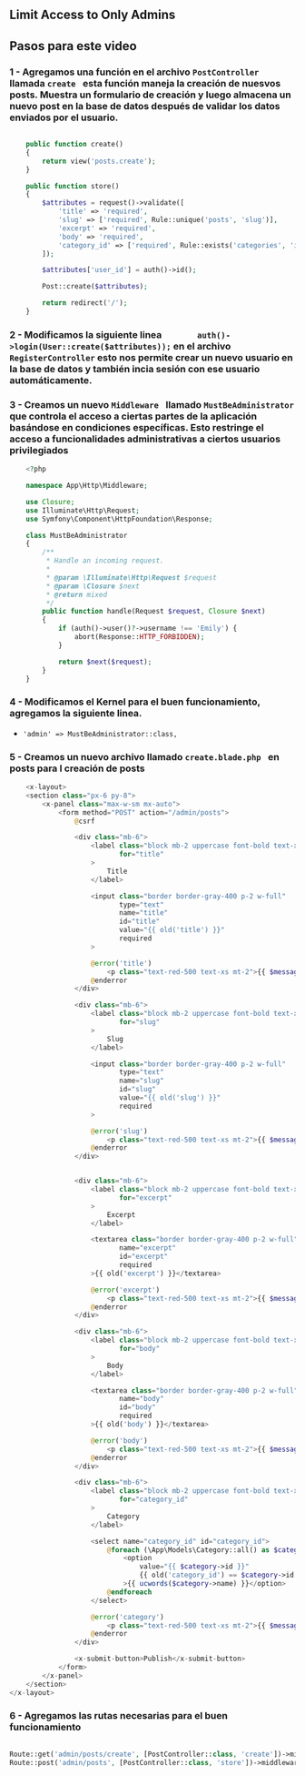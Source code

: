 ## Limit Access to Only Admins 


## Pasos para este video 

### 1 -  Agregamos una función en el archivo  `PostController ` llamada  `create ` esta función maneja la creación de nuesvos posts. Muestra un formulario de creación y luego almacena un nuevo post en la base de datos después de validar los datos enviados por el usuario.

```php

    public function create()
    {
        return view('posts.create');
    }

    public function store()
    {
        $attributes = request()->validate([
            'title' => 'required',
            'slug' => ['required', Rule::unique('posts', 'slug')],
            'excerpt' => 'required',
            'body' => 'required',
            'category_id' => ['required', Rule::exists('categories', 'id')]
        ]);

        $attributes['user_id'] = auth()->id();

        Post::create($attributes);

        return redirect('/');
    }

```

### 2 - Modificamos la siguiente linea  `        auth()->login(User::create($attributes)); ` en el archivo  ` RegisterController`  esto nos permite crear un nuevo usuario en la base de datos y también incia sesión con ese usuario automáticamente.



### 3 -  Creamos un nuevo  `Middleware `  llamado  `MustBeAdministrator `  que controla el acceso a ciertas partes de la aplicación basándose en condiciones específicas. Esto restringe el acceso a funcionalidades administrativas a ciertos usuarios privilegiados

```php
    <?php

    namespace App\Http\Middleware;

    use Closure;
    use Illuminate\Http\Request;
    use Symfony\Component\HttpFoundation\Response;

    class MustBeAdministrator
    {
        /**
         * Handle an incoming request.
         *
         * @param \Illuminate\Http\Request $request
         * @param \Closure $next
         * @return mixed
         */
        public function handle(Request $request, Closure $next)
        {
            if (auth()->user()?->username !== 'Emily') {
                abort(Response::HTTP_FORBIDDEN);
            }

            return $next($request);
        }
    }
```

### 4 - Modificamos el Kernel para el buen funcionamiento, agregamos la siguiente linea.

-  ` 'admin' => MustBeAdministrator::class, `


### 5 - Creamos un nuevo archivo llamado  `create.blade.php ` en posts para l creación de posts

```php
    <x-layout>
    <section class="px-6 py-8">
        <x-panel class="max-w-sm mx-auto">
            <form method="POST" action="/admin/posts">
                @csrf

                <div class="mb-6">
                    <label class="block mb-2 uppercase font-bold text-xs text-gray-700"
                           for="title"
                    >
                        Title
                    </label>

                    <input class="border border-gray-400 p-2 w-full"
                           type="text"
                           name="title"
                           id="title"
                           value="{{ old('title') }}"
                           required
                    >

                    @error('title')
                        <p class="text-red-500 text-xs mt-2">{{ $message }}</p>
                    @enderror
                </div>

                <div class="mb-6">
                    <label class="block mb-2 uppercase font-bold text-xs text-gray-700"
                           for="slug"
                    >
                        Slug
                    </label>

                    <input class="border border-gray-400 p-2 w-full"
                           type="text"
                           name="slug"
                           id="slug"
                           value="{{ old('slug') }}"
                           required
                    >

                    @error('slug')
                        <p class="text-red-500 text-xs mt-2">{{ $message }}</p>
                    @enderror
                </div>


                <div class="mb-6">
                    <label class="block mb-2 uppercase font-bold text-xs text-gray-700"
                           for="excerpt"
                    >
                        Excerpt
                    </label>

                    <textarea class="border border-gray-400 p-2 w-full"
                           name="excerpt"
                           id="excerpt"
                           required
                    >{{ old('excerpt') }}</textarea>

                    @error('excerpt')
                        <p class="text-red-500 text-xs mt-2">{{ $message }}</p>
                    @enderror
                </div>

                <div class="mb-6">
                    <label class="block mb-2 uppercase font-bold text-xs text-gray-700"
                           for="body"
                    >
                        Body
                    </label>

                    <textarea class="border border-gray-400 p-2 w-full"
                           name="body"
                           id="body"
                           required
                    >{{ old('body') }}</textarea>

                    @error('body')
                        <p class="text-red-500 text-xs mt-2">{{ $message }}</p>
                    @enderror
                </div>

                <div class="mb-6">
                    <label class="block mb-2 uppercase font-bold text-xs text-gray-700"
                           for="category_id"
                    >
                        Category
                    </label>

                    <select name="category_id" id="category_id">
                        @foreach (\App\Models\Category::all() as $category)
                            <option
                                value="{{ $category->id }}"
                                {{ old('category_id') == $category->id ? 'selected' : '' }}
                            >{{ ucwords($category->name) }}</option>
                        @endforeach
                    </select>

                    @error('category')
                        <p class="text-red-500 text-xs mt-2">{{ $message }}</p>
                    @enderror
                </div>

                <x-submit-button>Publish</x-submit-button>
            </form>
        </x-panel>
    </section>
</x-layout>
```

### 6 - Agregamos las rutas necesarias para el buen funcionamiento

```php

Route::get('admin/posts/create', [PostController::class, 'create'])->middleware('admin');
Route::post('admin/posts', [PostController::class, 'store'])->middleware('admin');


```






